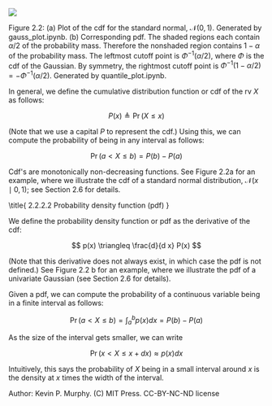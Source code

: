 ![](https://cdn.mathpix.com/cropped/2024_06_13_4e374e7a642c7281c32cg-1.jpg?height=447&width=1266&top_left_y=200&top_left_x=367)

Figure 2.2: (a) Plot of the cdf for the standard normal, $\mathcal{N}(0,1)$. Generated by gauss_plot.ipynb. (b) Corresponding pdf. The shaded regions each contain $\alpha / 2$ of the probability mass. Therefore the nonshaded region contains $1-\alpha$ of the probability mass. The leftmost cutoff point is $\Phi^{-1}(\alpha / 2)$, where $\Phi$ is the cdf of the Gaussian. By symmetry, the rightmost cutoff point is $\Phi^{-1}(1-\alpha / 2)=-\Phi^{-1}(\alpha / 2)$. Generated by quantile_plot.ipynb.

In general, we define the cumulative distribution function or cdf of the rv $X$ as follows:

$$
P(x) \triangleq \operatorname{Pr}(X \leq x)
$$

(Note that we use a capital $P$ to represent the cdf.) Using this, we can compute the probability of being in any interval as follows:

$$
\operatorname{Pr}(a<X \leq b)=P(b)-P(a)
$$

Cdf's are monotonically non-decreasing functions. See Figure 2.2a for an example, where we illustrate the cdf of a standard normal distribution, $\mathcal{N}(x \mid 0,1)$; see Section 2.6 for details.

\title{
2.2.2.2 Probability density function (pdf)
}

We define the probability density function or pdf as the derivative of the cdf:

$$
p(x) \triangleq \frac{d}{d x} P(x)
$$

(Note that this derivative does not always exist, in which case the pdf is not defined.) See Figure $2.2 \mathrm{~b}$ for an example, where we illustrate the pdf of a univariate Gaussian (see Section 2.6 for details).

Given a pdf, we can compute the probability of a continuous variable being in a finite interval as follows:

$$
\operatorname{Pr}(a<X \leq b)=\int_{a}^{b} p(x) d x=P(b)-P(a)
$$

As the size of the interval gets smaller, we can write

$$
\operatorname{Pr}(x<X \leq x+d x) \approx p(x) d x
$$

Intuitively, this says the probability of $X$ being in a small interval around $x$ is the density at $x$ times the width of the interval.

Author: Kevin P. Murphy. (C) MIT Press. CC-BY-NC-ND license